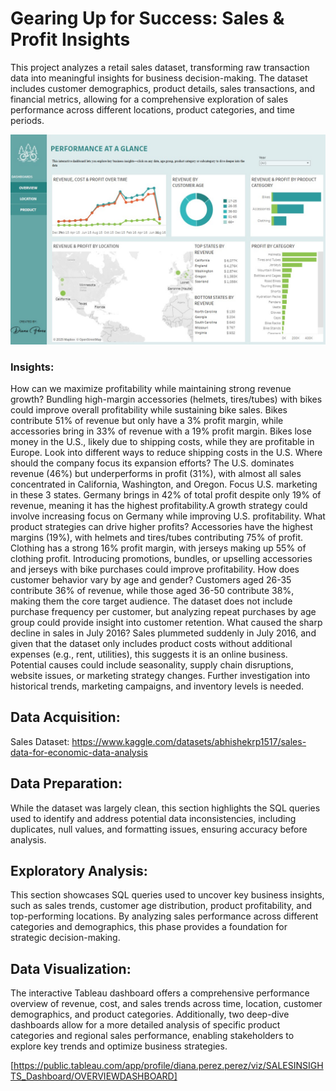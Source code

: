 # Gearing Up for Success: Sales & Profit Insights

This project analyzes a retail sales dataset, transforming raw transaction data into meaningful insights for business decision-making. The dataset includes customer demographics, product details, sales transactions, and financial metrics, allowing for a comprehensive exploration of sales performance across different locations, product categories, and time periods.

![SalesInsightsDashboard](https://github.com/dianaip93/Sales_and_Profit_Insights_Project/blob/main/Tableau%20Dashboard.jpg)

### Insights:
How can we maximize profitability while maintaining strong revenue growth?
Bundling high-margin accessories (helmets, tires/tubes) with bikes could improve overall profitability while sustaining bike sales. Bikes contribute 51% of revenue but only have a 3% profit margin, while accessories bring in 33% of revenue with a 19% profit margin.
Bikes lose money in the U.S., likely due to shipping costs, while they are profitable in Europe. Look into different ways to reduce shipping costs in the U.S.
Where should the company focus its expansion efforts?
The U.S. dominates revenue (46%) but underperforms in profit (31%), with almost all sales concentrated in California, Washington, and Oregon. Focus U.S. marketing in these 3 states.
Germany brings in 42% of total profit despite only 19% of revenue, meaning it has the highest profitability.A growth strategy could involve increasing focus on Germany while improving U.S. profitability.
What product strategies can drive higher profits?
Accessories have the highest margins (19%), with helmets and tires/tubes contributing 75% of profit.
Clothing has a strong 16% profit margin, with jerseys making up 55% of clothing profit.
Introducing promotions, bundles, or upselling accessories and jerseys with bike purchases could improve profitability.
How does customer behavior vary by age and gender?
Customers aged 26-35 contribute 36% of revenue, while those aged 36-50 contribute 38%, making them the core target audience.
The dataset does not include purchase frequency per customer, but analyzing repeat purchases by age group could provide insight into customer retention.
What caused the sharp decline in sales in July 2016?
Sales plummeted suddenly in July 2016, and given that the dataset only includes product costs without additional expenses (e.g., rent, utilities), this suggests it is an online business. Potential causes could include seasonality, supply chain disruptions, website issues, or marketing strategy changes. Further investigation into historical trends, marketing campaigns, and inventory levels is needed.


## Data Acquisition:
Sales Dataset: https://www.kaggle.com/datasets/abhishekrp1517/sales-data-for-economic-data-analysis

## Data Preparation:
While the dataset was largely clean, this section highlights the SQL queries used to identify and address potential data inconsistencies, including duplicates, null values, and formatting issues, ensuring accuracy before analysis.

## Exploratory Analysis:
This section showcases SQL queries used to uncover key business insights, such as sales trends, customer age distribution, product profitability, and top-performing locations. By analyzing sales performance across different categories and demographics, this phase provides a foundation for strategic decision-making.

## Data Visualization:
The interactive Tableau dashboard offers a comprehensive performance overview of revenue, cost, and sales trends across time, location, customer demographics, and product categories. Additionally, two deep-dive dashboards allow for a more detailed analysis of specific product categories and regional sales performance, enabling stakeholders to explore key trends and optimize business strategies. 

[https://public.tableau.com/app/profile/diana.perez.perez/viz/SALESINSIGHTS_Dashboard/OVERVIEWDASHBOARD]
